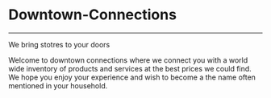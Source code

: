 # Downtown-Connections
<hr> We bring stotres to your doors </hr>
 <P> Welcome to downtown connections where we connect you with a world wide inventory of products and services at the best prices we could find. We hope you enjoy your experience and wish to become a the name often mentioned in your household.</p>
